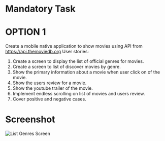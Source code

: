 # Mandatory Task
# OPTION 1
Create a mobile native application to show movies using API from https://api.themoviedb.org User stories:
1. Create a screen to display the list of official genres for movies.
2. Create a screen to list of discover movies by genre.
3. Show the primary information about a movie when user click on of the movie.
4. Show the users review for a movie.
5. Show the youtube trailer of the movie.
6. Implement endless scrolling on list of movies and users review.
7. Cover positive and negative cases.

# Screenshot
![List Genres Screen]("https://lh3.googleusercontent.com/-2TDvLFlwNEQ/Zeay_snDGxI/AAAAAAAAJS8/EZM9AY6dib4DGFA1fx-dBdx_HVnafQXxACNcBGAsYHQ/h240/WhatsApp%2BImage%2B2024-03-05%2Bat%2B11.30.22.jpeg")
